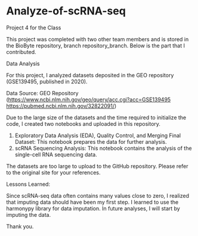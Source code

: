 # Analyze-of-scRNA-seq

Project 4 for the Class

This project was completed with two other team members and is stored in the BioByte repository, branch repository_branch. Below is the part that I contributed.

Data Analysis

For this project, I analyzed datasets deposited in the GEO repository (GSE139495, published in 2020).

Data Source:
  GEO Repository (https://www.ncbi.nlm.nih.gov/geo/query/acc.cgi?acc=GSE139495
             https://pubmed.ncbi.nlm.nih.gov/32822091/)
  
Due to the large size of the datasets and the time required to initialize the code, I created two notebooks and uploaded in this repository. 

1. Exploratory Data Analysis (EDA), Quality Control, and Merging Final Dataset: This notebook prepares the data for further analysis.
2. scRNA Sequencing Analysis: This notebook contains the analysis of the single-cell RNA sequencing data.

The datasets are too large to upload to the GitHub repository. Please refer to the original site for your references.

Lessons Learned:

Since scRNA-seq data often contains many values close to zero, I realized that imputing data should have been my first step. I learned to use the harmonypy library for data imputation. In future analyses, I will start by imputing the data.

Thank you.

